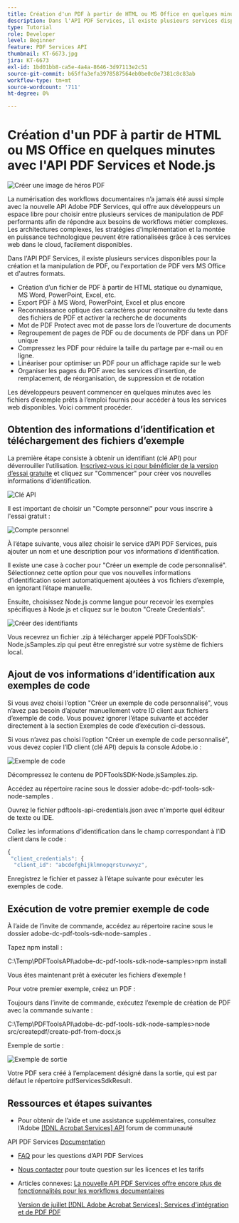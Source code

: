 ```yaml
---
title: Création d'un PDF à partir de HTML ou MS Office en quelques minutes avec l'API PDF Services et Node.js
description: Dans l'API PDF Services, il existe plusieurs services disponibles pour la création et la manipulation de PDF, ou l'exportation de PDF vers MS Office et d'autres formats
type: Tutorial
role: Developer
level: Beginner
feature: PDF Services API
thumbnail: KT-6673.jpg
jira: KT-6673
exl-id: 1bd01bb8-ca5e-4a4a-8646-3d97113e2c51
source-git-commit: b65ffa3efa3978587564eb0be0c0e7381c8c83ab
workflow-type: tm+mt
source-wordcount: '711'
ht-degree: 0%

---
```


# Création d&#39;un PDF à partir de HTML ou MS Office en quelques minutes avec l&#39;API PDF Services et Node.js

![Créer une image de héros PDF](assets/createpdffromhtml_hero.jpg)

La numérisation des workflows documentaires n’a jamais été aussi simple avec la nouvelle API Adobe PDF Services, qui offre aux développeurs un espace libre pour choisir entre plusieurs services de manipulation de PDF performants afin de répondre aux besoins de workflows métier complexes. Les architectures complexes, les stratégies d&#39;implémentation et la montée en puissance technologique peuvent être rationalisées grâce à ces services web dans le cloud, facilement disponibles.

Dans l&#39;API PDF Services, il existe plusieurs services disponibles pour la création et la manipulation de PDF, ou l&#39;exportation de PDF vers MS Office et d&#39;autres formats.

* Création d’un fichier de PDF à partir de HTML statique ou dynamique, MS Word, PowerPoint, Excel, etc.
* Export PDF à MS Word, PowerPoint, Excel et plus encore
* Reconnaissance optique des caractères pour reconnaître du texte dans des fichiers de PDF et activer la recherche de documents
* Mot de PDF Protect avec mot de passe lors de l’ouverture de documents
* Regroupement de pages de PDF ou de documents de PDF dans un PDF unique
* Compressez les PDF pour réduire la taille du partage par e-mail ou en ligne.
* Linéariser pour optimiser un PDF pour un affichage rapide sur le web
* Organiser les pages du PDF avec les services d’insertion, de remplacement, de réorganisation, de suppression et de rotation

Les développeurs peuvent commencer en quelques minutes avec les fichiers d’exemple prêts à l’emploi fournis pour accéder à tous les services web disponibles. Voici comment procéder.

## Obtention des informations d’identification et téléchargement des fichiers d’exemple

La première étape consiste à obtenir un identifiant (clé API) pour déverrouiller l’utilisation. [Inscrivez-vous ici pour bénéficier de la version d’essai gratuite](https://www.adobe.com/go/dcsdks_credentials) et cliquez sur &quot;Commencer&quot; pour créer vos nouvelles informations d’identification.

![Clé API](assets/apikey.png)

Il est important de choisir un &quot;Compte personnel&quot; pour vous inscrire à l&#39;essai gratuit :

![Compte personnel](assets/personalaccount.png)

À l’étape suivante, vous allez choisir le service d’API PDF Services, puis ajouter un nom et une description pour vos informations d’identification.

Il existe une case à cocher pour &quot;Créer un exemple de code personnalisé&quot;. Sélectionnez cette option pour que vos nouvelles informations d’identification soient automatiquement ajoutées à vos fichiers d’exemple, en ignorant l’étape manuelle.

Ensuite, choisissez Node.js comme langue pour recevoir les exemples spécifiques à Node.js et cliquez sur le bouton &quot;Create Credentials&quot;.

![Créer des identifiants](assets/createcredentials.png)

Vous recevrez un fichier .zip à télécharger appelé PDFToolsSDK-Node.jsSamples.zip qui peut être enregistré sur votre système de fichiers local.

## Ajout de vos informations d’identification aux exemples de code

Si vous avez choisi l’option &quot;Créer un exemple de code personnalisé&quot;, vous n’avez pas besoin d’ajouter manuellement votre ID client aux fichiers d’exemple de code. Vous pouvez ignorer l’étape suivante et accéder directement à la section Exemples de code d’exécution ci-dessous.

Si vous n’avez pas choisi l’option &quot;Créer un exemple de code personnalisé&quot;, vous devez copier l’ID client (clé API) depuis la console Adobe.io :

![Exemple de code](assets/codesample.png)

Décompressez le contenu de PDFToolsSDK-Node.jsSamples.zip.

Accédez au répertoire racine sous le dossier adobe-dc-pdf-tools-sdk-node-samples .

Ouvrez le fichier pdftools-api-credentials.json avec n&#39;importe quel éditeur de texte ou IDE.

Collez les informations d’identification dans le champ correspondant à l’ID client dans le code :

```javascript
{
 "client_credentials": {
  "client_id": "abcdefghijklmnopqrstuvwxyz",
```

Enregistrez le fichier et passez à l’étape suivante pour exécuter les exemples de code.

## Exécution de votre premier exemple de code

À l’aide de l’invite de commande, accédez au répertoire racine sous le dossier adobe-dc-pdf-tools-sdk-node-samples .

Tapez npm install :

C:\Temp\PDFToolsAPI\adobe-dc-pdf-tools-sdk-node-samples>npm install

Vous êtes maintenant prêt à exécuter les fichiers d’exemple !

Pour votre premier exemple, créez un PDF :

Toujours dans l’invite de commande, exécutez l’exemple de création de PDF avec la commande suivante :

C:\Temp\PDFToolsAPI\adobe-dc-pdf-tools-sdk-node-samples>node src/createpdf/create-pdf-from-docx.js

Exemple de sortie :

![Exemple de sortie](assets/exampleoutput.png)

Votre PDF sera créé à l’emplacement désigné dans la sortie, qui est par défaut le répertoire pdfServicesSdkResult.

## Ressources et étapes suivantes

* Pour obtenir de l’aide et une assistance supplémentaires, consultez l’Adobe [[!DNL Acrobat Services] API](https://community.adobe.com/t5/document-cloud-sdk/bd-p/Document-Cloud-SDK?page=1&amp;sort=latest_replies&amp;filter=all) forum de communauté

API PDF Services [Documentation](https://www.adobe.com/go/pdftoolsapi_doc)

* [FAQ](https://community.adobe.com/t5/document-cloud-sdk/faq-for-document-services-pdf-tools-api/m-p/10726197) pour les questions d’API PDF Services

* [Nous contacter](https://www.adobe.com/go/pdftoolsapi_requestform) pour toute question sur les licences et les tarifs

* Articles connexes:
  [La nouvelle API PDF Services offre encore plus de fonctionnalités pour les workflows documentaires](https://community.adobe.com/t5/document-services-apis/new-pdf-tools-api-brings-more-capabilities-for-document-services/m-p/11294170)

  [Version de juillet [!DNL Adobe Acrobat Services]: Services d&#39;intégration et de PDF PDF](https://medium.com/adobetech/july-release-of-adobe-document-services-pdf-embed-and-pdf-tools-17211bf7776d)
